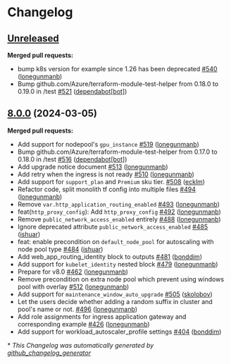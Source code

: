 # Changelog

## [Unreleased](https://github.com/Azure/terraform-azurerm-aks/tree/HEAD)

**Merged pull requests:**

- bump k8s version for example since 1.26 has been deprecated [\#540](https://github.com/Azure/terraform-azurerm-aks/pull/540) ([lonegunmanb](https://github.com/lonegunmanb))
- Bump github.com/Azure/terraform-module-test-helper from 0.18.0 to 0.19.0 in /test [\#521](https://github.com/Azure/terraform-azurerm-aks/pull/521) ([dependabot[bot]](https://github.com/apps/dependabot))

## [8.0.0](https://github.com/Azure/terraform-azurerm-aks/tree/8.0.0) (2024-03-05)

**Merged pull requests:**

- Add support for nodepool's `gpu_instance` [\#519](https://github.com/Azure/terraform-azurerm-aks/pull/519) ([lonegunmanb](https://github.com/lonegunmanb))
- Bump github.com/Azure/terraform-module-test-helper from 0.17.0 to 0.18.0 in /test [\#516](https://github.com/Azure/terraform-azurerm-aks/pull/516) ([dependabot[bot]](https://github.com/apps/dependabot))
- Add upgrade notice document [\#513](https://github.com/Azure/terraform-azurerm-aks/pull/513) ([lonegunmanb](https://github.com/lonegunmanb))
- Add retry when the ingress is not ready [\#510](https://github.com/Azure/terraform-azurerm-aks/pull/510) ([lonegunmanb](https://github.com/lonegunmanb))
- Add support for `support_plan` and `Premium` sku tier. [\#508](https://github.com/Azure/terraform-azurerm-aks/pull/508) ([ecklm](https://github.com/ecklm))
- Refactor code, split monolith tf config into multiple files [\#494](https://github.com/Azure/terraform-azurerm-aks/pull/494) ([lonegunmanb](https://github.com/lonegunmanb))
- Remove `var.http_application_routing_enabled` [\#493](https://github.com/Azure/terraform-azurerm-aks/pull/493) ([lonegunmanb](https://github.com/lonegunmanb))
- feat\(`http_proxy_config`\): Add `http_proxy_config` [\#492](https://github.com/Azure/terraform-azurerm-aks/pull/492) ([lonegunmanb](https://github.com/lonegunmanb))
- Remove `public_network_access_enabled` entirely [\#488](https://github.com/Azure/terraform-azurerm-aks/pull/488) ([lonegunmanb](https://github.com/lonegunmanb))
- Ignore deprecated attribute `public_network_access_enabled` [\#485](https://github.com/Azure/terraform-azurerm-aks/pull/485) ([ishuar](https://github.com/ishuar))
- feat: enable precondition on `default_node_pool` for autoscaling with node pool type [\#484](https://github.com/Azure/terraform-azurerm-aks/pull/484) ([ishuar](https://github.com/ishuar))
- Add web\_app\_routing\_identity block to outputs [\#481](https://github.com/Azure/terraform-azurerm-aks/pull/481) ([bonddim](https://github.com/bonddim))
- Add support for `kubelet_identity` nested block [\#479](https://github.com/Azure/terraform-azurerm-aks/pull/479) ([lonegunmanb](https://github.com/lonegunmanb))
- Prepare for v8.0 [\#462](https://github.com/Azure/terraform-azurerm-aks/pull/462) ([lonegunmanb](https://github.com/lonegunmanb))
- Remove precondition on extra node pool which prevent using windows pool with overlay [\#512](https://github.com/Azure/terraform-azurerm-aks/pull/512) ([lonegunmanb](https://github.com/lonegunmanb))
- Add support for `maintenance_window_auto_upgrade` [\#505](https://github.com/Azure/terraform-azurerm-aks/pull/505) ([skolobov](https://github.com/skolobov))
- Let the users decide whether adding a random suffix in cluster and pool's name or not. [\#496](https://github.com/Azure/terraform-azurerm-aks/pull/496) ([lonegunmanb](https://github.com/lonegunmanb))
- Add role assignments for ingress application gateway and corresponding example [\#426](https://github.com/Azure/terraform-azurerm-aks/pull/426) ([lonegunmanb](https://github.com/lonegunmanb))
- Add support for workload\_autoscaler\_profile settings [\#404](https://github.com/Azure/terraform-azurerm-aks/pull/404) ([bonddim](https://github.com/bonddim))



\* *This Changelog was automatically generated by [github_changelog_generator](https://github.com/github-changelog-generator/github-changelog-generator)*
